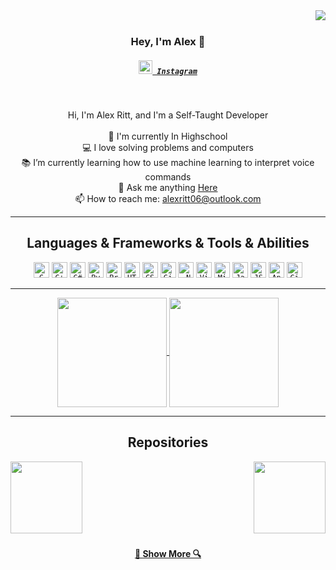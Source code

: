 <img align="right" src="https://visitor-badge.laobi.icu/badge?page_id=AR0106.AR0106">
<br>
<h3 align="center">
  Hey, I'm Alex 👋
</h3>
<h5 align="center">
  <code><a href="https://www.instagram.com/AR0106/" title="Instagram"><img width="22" src="https://github.com/zumrudu-anka/zumrudu-anka/blob/master/images/instagram.svg"> Instagram</a></code>
</h5>
<br>
<p align="center">
  Hi, I'm Alex Ritt, and I'm a Self-Taught Developer
  <br>
  <br>
  🔬 I'm currently In Highschool
  <br>
  💻 I love solving problems and computers
  <br>
  📚 I’m currently learning how to use machine learning to interpret voice commands
  <br>
  💬 Ask me anything <a href="https://github.com/AR0106/AR0106/issues" title="Issues">Here</a>
  <br>
  📫 How to reach me: <a href="mailto: alexritt06@outlook.com">alexritt06@outlook.com</a>
</p>

<hr>

<h2 align="center">Languages & Frameworks & Tools & Abilities</h2>

<p align="center">
  <code><img title="C" height="25" src="https://github.com/zumrudu-anka/zumrudu-anka/blob/master/images/c.svg"></code>
  <code><img title="C++" height="25" src="https://github.com/zumrudu-anka/zumrudu-anka/blob/master/images/cpp.svg"></code>
  <code><img title="C#" height="25" src="https://github.com/zumrudu-anka/zumrudu-anka/blob/master/images/cSharp.svg"></code>
  <code><img title="Python" height="25" src="https://github.com/zumrudu-anka/zumrudu-anka/blob/master/images/python-original.svg"></code>
  <code><img title="Problem Solving" height="25" src="https://github.com/zumrudu-anka/zumrudu-anka/blob/master/images/problemSolving.png"></code>
  <code><img title="HTML5" height="25" src="https://github.com/zumrudu-anka/zumrudu-anka/blob/master/images/html5.svg"></code>
  <code><img title="CSS" height="25" src="https://github.com/zumrudu-anka/zumrudu-anka/blob/master/images/css.svg"></code>
   <code><img title="Git" height="25" src="https://github.com/zumrudu-anka/zumrudu-anka/blob/master/images/git-original.svg"></code>
  <code><img title=".Net" height="25" src="https://github.com/zumrudu-anka/zumrudu-anka/blob/master/images/dotnetcore.svg"></code>
  <code><img title="Visual Studio Code" height="25" src="https://github.com/zumrudu-anka/zumrudu-anka/blob/master/images/vscode.png"></code>
  <code><img title="Microsoft Visual Studio" height="25" src="https://github.com/zumrudu-anka/zumrudu-anka/blob/master/images/visualstudio.png"></code>
  <code><img title="Java" height="25" src="https://github.com/zumrudu-anka/zumrudu-anka/blob/master/images/java-original.svg"></code>
  <code><img title="JSON" height="25" src="https://github.com/zumrudu-anka/zumrudu-anka/blob/master/images/json.svg"></code>
  <code><img title="Android" height="25" src="https://github.com/zumrudu-anka/zumrudu-anka/blob/master/images/android.svg"></code>
  <code><img title="GitHub" height="25" src="https://github.com/zumrudu-anka/zumrudu-anka/blob/master/images/github.svg"></code>
  </p>

<hr>

<p align=center>
  <a href="https://github.com/anuraghazra/github-readme-stats" title="Go to Source">
    <img height=175 align="center" src="https://github-readme-stats.vercel.app/api?username=AR0106&show_icons=true&theme=gotham">
  </a>
  <a href="https://github.com/AR0106/github-readme-stats">
  <img height=175 align="center" src="https://github-readme-stats.vercel.app/api/top-langs/?username=AR0106&hide=c%23,GLSL,powershell&title_color=2aa889&text_color=99d1ce&icon_color=2bbc8a&bg_color=0c1014&langs_count=8&layout=compact" />
  </a>
</p>

<hr>

<h2 align="center">Repositories</h2>

<p width="100%" align="center">
  <a align="left" href="https://github.com/AR0106/AnnaDisplay" title="Smart Display Template"><img align="left" height="115" src="https://github-readme-stats.vercel.app/api/pin/?username=AR0106&repo=AnnaDisplay&theme=gotham"></a>
  <a align="right" href="https://github.com/AR0106/Genigen" title="Genigen 2D Game Engine"><img align="right" height="115" src="https://github-readme-stats.vercel.app/api/pin/?username=AR0106&repo=Genigen&theme=gotham"></a>
</p>
<br><br>
<br><br><br><br><br>
<h4 align="center">
  <a href=https://github.com/AR0106?tab=repositories" title="Show Repositories">🔎 Show More 🔍</a>
</h4>
